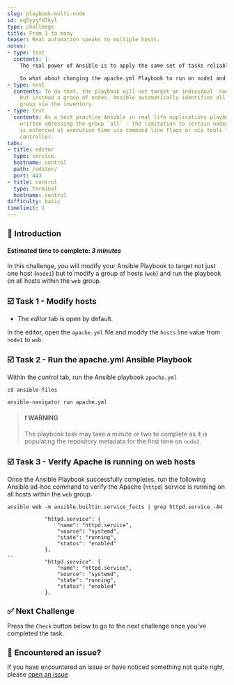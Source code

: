 ```yaml
---
slug: playbook-multi-node
id: eq2yygfd7kyl
type: challenge
title: From 1 to many
teaser: Real automation speaks to multiple hosts.
notes:
- type: text
  contents: |-
    The real power of Ansible is to apply the same set of tasks reliably to many hosts.

    So what about changing the apache.yml Playbook to run on node1 and node2?
- type: text
  contents: To do that, the playbook will not target an individual  node in the future,
    but instead a group of nodes. Ansible automatically identifies all hosts in the
    group via the inventory.
- type: text
  contents: As a best practice Ansible in real life applications playbooks are usually
    written adressing the group `all` - the limitation to certain nodes or groups
    is enforced at execution time via command line flags or via tools like Ansible
    controller.
tabs:
- title: editor
  type: service
  hostname: control
  path: /editor/
  port: 443
- title: control
  type: terminal
  hostname: control
difficulty: basic
timelimit: 1
---
```

👋 Introduction
===
#### Estimated time to complete: *3 minutes*<p>
In this challenge, you will modify your Ansible Playbook to target not just one host (`node1`) but to modify a group of hosts (`web`) and run the playbook on all hosts within the `web` group.

☑️ Task 1 - Modify hosts
===
* The *editor* tab is open by default.

In the editor, open the `apache.yml` file and modify the `hosts` line value from `node1` to `web`.

☑️ Task 2 - Run the apache.yml Ansible Playbook
===

Within the *control* tab, run the Ansible playbook `apache.yml`

```
cd ansible-files
```
```
ansible-navigator run apache.yml
```

>### **❗️ WARNING**
>The playbook task may take a minute or two to complete as it is populating the repository metadata for the first time on `node2`.

☑️ Task 3 - Verify Apache is running on web hosts
===
Once the Ansible Playbook successfully completes, run the following Ansible ad-hoc command to verify the Apache (`httpd`) service is running on all hosts within the `web` group.

```
ansible web -m ansible.builtin.service_facts | grep httpd.service -A4
```

```
            "httpd.service": {
                "name": "httpd.service",
                "source": "systemd",
                "state": "running",
                "status": "enabled"
            },
--
            "httpd.service": {
                "name": "httpd.service",
                "source": "systemd",
                "state": "running",
                "status": "enabled"
            },
```

✅ Next Challenge
===
Press the `Check` button below to go to the next challenge once you’ve completed the task.


🐛 Encountered an issue?
====

If you have encountered an issue or have noticed something not quite right, please [open an issue](https://github.com/ansible/instruqt/issues/new?labels=writing-first-playbook&title=Issue+with+Writing+First+Playbook+slug+ID:+playbook-multi-node&assignees=rlopez133)

<style type="text/css" rel="stylesheet">
  .lightbox {
    display: none;
    position: fixed;
    justify-content: center;
    align-items: center;
    z-index: 999;
    top: 0;
    left: 0;
    right: 0;
    bottom: 0;
    padding: 1rem;
    background: rgba(0, 0, 0, 0.8);
    margin-left: auto;
    margin-right: auto;
    margin-top: auto;
    margin-bottom: auto;
  }
  .lightbox:target {
    display: flex;
  }
  .lightbox img {
    /* max-height: 100% */
    max-width: 60%;
    max-height: 60%;
  }
  img {
    display: block;
    margin-left: auto;
    margin-right: auto;
    width: 100%;
  }
  h1 {
    font-size: 18px;
  }
    h2 {
    font-size: 16px;
    font-weight: 600
  }
    h3 {
    font-size: 14px;
    font-weight: 600
  }
  p span {
    font-size: 14px;
  }
  ul li span {
    font-size: 14px
  }
</style>